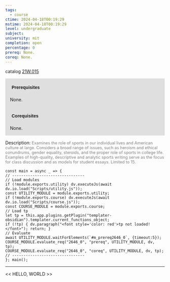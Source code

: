 ```yaml
---
tags:
  - course
ctime: 2024-04-18T00:19:29
mstime: 2024-04-18T00:19:29
level: undergraduate
subject: 
university: mit
completion: open
percentage: 0
prereq: None.
coreq: None.
---
```


catalog [21W.015](http://student.mit.edu/catalog/m21Wa.html#21W.015)

<span style="display: block; padding: 15px; background-color: rgb(100, 100, 100, 0.2);"><font id="m_prereq2646_0" style="display: block; font-family: Arial, sans-serif; font-weight: bold; padding: 5px">Prerequisites</font><br><span id="prereq2646_0">None.</span></span>
<span style="display: block; padding: 15px; background-color: rgb(100, 100, 100, 0.2);"><font id="m_coreq2646_0" style="display: block; font-family: Arial, sans-serif; font-weight: bold; padding: 5px">Corequisites</font><br><span id="coreq2646_0">None.</span></span>

<font style="">Description:</font>
<font style="color: grey; font-size: 0.8rem;">Examines the role of sports in our individual lives and American culture at large. Considers a broad range of issues, such as heroism and ethical conundrums, gender equality, steroids, and the proper role of sports in college life. Examples of high-quality, descriptive and analytic sports writing serve as the focus for class discussion and as models for student essays. Limited to 15.</font>

```dataviewjs
const main = async _ => {
// --------------------------------
// Load modules
if (!module.exports.utility) dv.executeJs(await dv.io.load("Scripts/utility.js"));
const UTILITY_MODULE = module.exports.utility;
if (!module.exports.course) dv.executeJs(await dv.io.load("Scripts/course.js"));
const COURSE_MODULE = module.exports.course;
// Load tp
let tp = this.app.plugins.getPlugin("templater-obsidian").templater.current_functions_object;
if (!tp) { dv.paragraph("<font style='color: red'>tp not loaded!</font>"); return; }
// Evaluate
await UTILITY_MODULE.waitForElements(`#m_prereq2646_0`, {timeout:5});
COURSE_MODULE.evaluate_req("2646_0", "prereq", UTILITY_MODULE, dv, tp);
COURSE_MODULE.evaluate_req("2646_0", "coreq", UTILITY_MODULE, dv, tp);
// --------------------------------
}; main();
```

---

<< HELLO, WORLD >>
